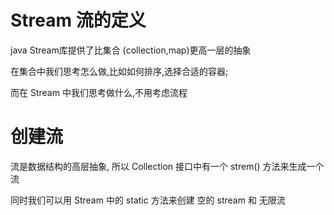 # Stream 流的定义
java Stream库提供了比集合 (collection,map)更高一层的抽象

在集合中我们思考怎么做,比如如何排序,选择合适的容器;

而在 Stream 中我们思考做什么,不用考虑流程

# 创建流
流是数据结构的高层抽象, 所以 Collection 接口中有一个 strem() 方法来生成一个流

同时我们可以用 Stream 中的 static 方法来创建 空的 stream 和 无限流